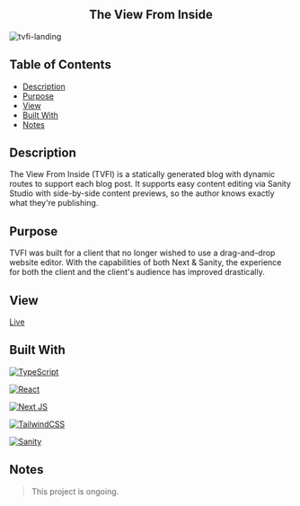 <h2 align="center"> The View From Inside </h2>

![tvfi-landing](https://github.com/knlrvr/the-view-from-inside/assets/91632194/c43d35ff-2e46-4cfc-a9be-d8f87c8a6c98)

## Table of Contents
- [Description](#description)
- [Purpose](#purpose)
- [View](#view)
- [Built With](#built-with)
- [Notes](#notes)

<a name="description"></a>
## Description
The View From Inside (TVFI) is a statically generated blog with dynamic routes to support each blog post. It supports easy  content editing via Sanity Studio with side-by-side content previews, so the author knows exactly what they're publishing. 

<a name="purpose"></a>
## Purpose
TVFI was built for a client that no longer wished to use a drag-and-drop website editor. With the capabilities of both Next & Sanity, the experience for both the client and the client's audience has improved drastically.

<a name="view"></a>
## View
[Live](https://the-view-from-inside.vercel.app/)

<a name="built-with"></a>
## Built With
[![TypeScript](https://img.shields.io/badge/typescript-%23007ACC.svg?style=for-the-badge&logo=typescript&logoColor=white)](https://www.typescriptlang.org/)

[![React](https://img.shields.io/badge/react-%2320232a.svg?style=for-the-badge&logo=react&logoColor=%2361DAFB)](https://react.dev/)

[![Next JS](https://img.shields.io/badge/Next-black?style=for-the-badge&logo=next.js&logoColor=white)](https://nextjs.org/)

[![TailwindCSS](https://img.shields.io/badge/tailwindcss-%2338B2AC.svg?style=for-the-badge&logo=tailwind-css&logoColor=white)](https://tailwindcss.com/docs/installation)

[![Sanity](https://img.shields.io/badge/sanity-red.svg?style=for-the-badge&logoColor=white)](https://tailwindcss.com/docs/installation)


<a name="notes"></a>
## Notes
> This project is ongoing. 

